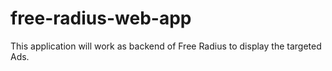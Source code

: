 # free-radius-web-app
This application will work as backend of Free Radius to display the targeted Ads.

